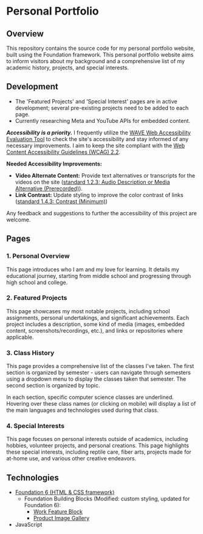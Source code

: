 # Personal Portfolio
## Overview
This repository contains the source code for my personal portfolio website, built using the Foundation framework. This personal portfolio website aims to inform visitors about my background and a comprehensive list of my academic history, projects, and special interests.

## Development
- The 'Featured Projects' and 'Special Interest' pages are in active development; several pre-existing projects need to be added to each page.
- Currently researching Meta and YouTube APIs for embedded content.

**_Accessibility is a priority._** I frequently utilize the [WAVE Web Accessibility Evaluation Tool](https://wave.webaim.org/) to check the site's accessibility and stay informed of any necessary improvements. I aim to keep the site compliant with the [Web Content Accessibility Guidelines (WCAG) 2.2](https://www.w3.org/WAI/WCAG22/quickref/). 

**Needed Accessibility Improvements:**
- **Video Alternate Content:** Provide text alternatives or transcripts for the videos on the site ([standard 1.2.3: Audio Description or Media Alternative (Prerecorded)](https://www.w3.org/WAI/WCAG22/quickref/?showtechniques=123#audio-description-or-media-alternative-prerecorded)).
- **Link Contrast:** Update styling to improve the color contrast of links ([standard 1.4.3: Contrast (Minimum)](https://www.w3.org/WAI/WCAG22/quickref/?showtechniques=123#contrast-minimum))

Any feedback and suggestions to further the accessibility of this project are welcome.

## Pages
### 1. Personal Overview
This page introduces who I am and my love for learning. It details my educational journey, starting from middle school and progressing through high school and college.

### 2. Featured Projects
This page showcases my most notable projects, including school assignments, personal undertakings, and significant achievements. Each project includes a description, some kind of media (images, embedded content, screenshots/recordings, etc.), and links or repositories where applicable.

### 3. Class History
This page provides a comprehensive list of the classes I've taken. The first section is organized by semester - users can navigate through semesters using a dropdown menu to display the classes taken that semester. The second section is organized by topic. 

In each section, specific computer science classes are underlined. Hovering over these class names (or clicking on mobile) will display a list of the main languages and technologies used during that class.

### 4. Special Interests
This page focuses on personal interests outside of academics, including hobbies, volunteer projects, and personal creations. This page highlights these special interests, including reptile care, fiber arts, projects made for at-home use, and various other creative endeavors.

## Technologies
- [Foundation 6 (HTML & CSS framework)](https://get.foundation/sites/docs/)
  - Foundation Building Blocks (Modified: custom styling, updated for Foundation 6):
    - [Work Feature Block](https://get.foundation/building-blocks/blocks/work-feature-block.html)
    - [Product Image Gallery](https://get.foundation/building-blocks/blocks/ecommerce-product-image-gallery.html)
- JavaScript
